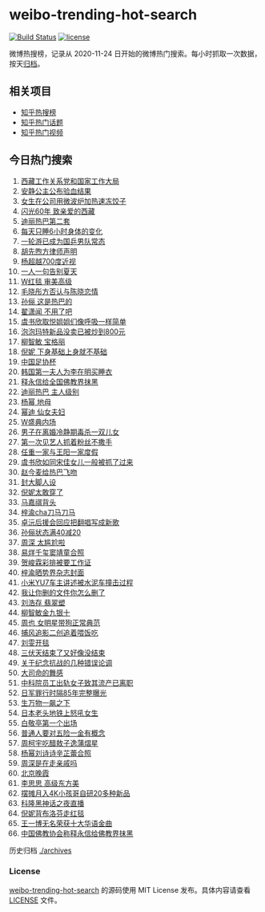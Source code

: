 # weibo-trending-hot-search

[![Build Status](https://github.com/justjavac/weibo-trending-hot-search/workflows/ci/badge.svg?branch=master)](https://github.com/justjavac/weibo-trending-hot-search/actions)
[![license](https://img.shields.io/github/license/justjavac/weibo-trending-hot-search)](https://github.com/justjavac/weibo-trending-hot-search/blob/master/LICENSE)

微博热搜榜，记录从 2020-11-24 日开始的微博热门搜索。每小时抓取一次数据，按天[归档](./archives)。

## 相关项目

- [知乎热搜榜](https://github.com/justjavac/zhihu-trending-top-search)
- [知乎热门话题](https://github.com/justjavac/zhihu-trending-hot-questions)
- [知乎热门视频](https://github.com/justjavac/zhihu-trending-hot-video)

## 今日热门搜索

<!-- BEGIN -->
<!-- 最后更新时间 Wed Aug 20 2025 02:41:35 GMT+0800 (China Standard Time) -->

1. [西藏工作关系党和国家工作大局](https://s.weibo.com//weibo?q=%23%E8%A5%BF%E8%97%8F%E5%B7%A5%E4%BD%9C%E5%85%B3%E7%B3%BB%E5%85%9A%E5%92%8C%E5%9B%BD%E5%AE%B6%E5%B7%A5%E4%BD%9C%E5%A4%A7%E5%B1%80%23&Refer=new_time)
1. [安静公主公布验血结果](https://s.weibo.com//weibo?q=%23%E5%AE%89%E9%9D%99%E5%85%AC%E4%B8%BB%E5%85%AC%E5%B8%83%E9%AA%8C%E8%A1%80%E7%BB%93%E6%9E%9C%23&t=31&band_rank=27&Refer=top)
1. [女生在公司用微波炉加热速冻饺子](https://s.weibo.com//weibo?q=%23%E5%A5%B3%E7%94%9F%E5%9C%A8%E5%85%AC%E5%8F%B8%E7%94%A8%E5%BE%AE%E6%B3%A2%E7%82%89%E5%8A%A0%E7%83%AD%E9%80%9F%E5%86%BB%E9%A5%BA%E5%AD%90%23&t=31&band_rank=2&Refer=top)
1. [闪光60年 致亲爱的西藏](https://s.weibo.com//weibo?q=%23%E9%97%AA%E5%85%8960%E5%B9%B4%20%E8%87%B4%E4%BA%B2%E7%88%B1%E7%9A%84%E8%A5%BF%E8%97%8F%23&t=31&band_rank=3&Refer=top)
1. [迪丽热巴第二套](https://s.weibo.com//weibo?q=%E8%BF%AA%E4%B8%BD%E7%83%AD%E5%B7%B4%E7%AC%AC%E4%BA%8C%E5%A5%97&t=31&band_rank=1&Refer=top)
1. [每天只睡6小时身体的变化](https://s.weibo.com//weibo?q=%E6%AF%8F%E5%A4%A9%E5%8F%AA%E7%9D%A16%E5%B0%8F%E6%97%B6%E8%BA%AB%E4%BD%93%E7%9A%84%E5%8F%98%E5%8C%96&t=31&band_rank=5&Refer=top)
1. [一轮游已成为国乒男队常态](https://s.weibo.com//weibo?q=%23%E4%B8%80%E8%BD%AE%E6%B8%B8%E5%B7%B2%E6%88%90%E4%B8%BA%E5%9B%BD%E4%B9%92%E7%94%B7%E9%98%9F%E5%B8%B8%E6%80%81%23&t=31&band_rank=30&Refer=top)
1. [胡先煦方律师声明](https://s.weibo.com//weibo?q=%23%E8%83%A1%E5%85%88%E7%85%A6%E6%96%B9%E5%BE%8B%E5%B8%88%E5%A3%B0%E6%98%8E%23&t=31&band_rank=31&Refer=top)
1. [杨超越700度近视](https://s.weibo.com//weibo?q=%E6%9D%A8%E8%B6%85%E8%B6%8A700%E5%BA%A6%E8%BF%91%E8%A7%86&t=31&band_rank=41&Refer=top)
1. [一人一句告别夏天](https://s.weibo.com//weibo?q=%23%E4%B8%80%E4%BA%BA%E4%B8%80%E5%8F%A5%E5%91%8A%E5%88%AB%E5%A4%8F%E5%A4%A9%23&t=31&band_rank=26&Refer=top)
1. [W红毯 审美高级](https://s.weibo.com//weibo?q=W%E7%BA%A2%E6%AF%AF%20%E5%AE%A1%E7%BE%8E%E9%AB%98%E7%BA%A7&t=31&band_rank=4&Refer=top)
1. [毛晓彤方否认与陈晓恋情](https://s.weibo.com//weibo?q=%23%E6%AF%9B%E6%99%93%E5%BD%A4%E6%96%B9%E5%90%A6%E8%AE%A4%E4%B8%8E%E9%99%88%E6%99%93%E6%81%8B%E6%83%85%23&t=31&band_rank=11&Refer=top)
1. [孙俪 这是热巴的](https://s.weibo.com//weibo?q=%E5%AD%99%E4%BF%AA%20%E8%BF%99%E6%98%AF%E7%83%AD%E5%B7%B4%E7%9A%84&t=31&band_rank=6&Refer=top)
1. [翟潇闻 不用了吧](https://s.weibo.com//weibo?q=%E7%BF%9F%E6%BD%87%E9%97%BB%20%E4%B8%8D%E7%94%A8%E4%BA%86%E5%90%A7&t=31&band_rank=12&Refer=top)
1. [虞书欣取悦姐姐们像呼吸一样简单](https://s.weibo.com//weibo?q=%E8%99%9E%E4%B9%A6%E6%AC%A3%E5%8F%96%E6%82%A6%E5%A7%90%E5%A7%90%E4%BB%AC%E5%83%8F%E5%91%BC%E5%90%B8%E4%B8%80%E6%A0%B7%E7%AE%80%E5%8D%95&t=31&band_rank=16&Refer=top)
1. [泡泡玛特新品没卖已被炒到800元](https://s.weibo.com//weibo?q=%23%E6%B3%A1%E6%B3%A1%E7%8E%9B%E7%89%B9%E6%96%B0%E5%93%81%E6%B2%A1%E5%8D%96%E5%B7%B2%E8%A2%AB%E7%82%92%E5%88%B0800%E5%85%83%23&t=31&band_rank=10&Refer=top)
1. [柳智敏 宝格丽](https://s.weibo.com//weibo?q=%E6%9F%B3%E6%99%BA%E6%95%8F%20%E5%AE%9D%E6%A0%BC%E4%B8%BD&t=31&band_rank=13&Refer=top)
1. [倪妮 下身基础上身就不基础](https://s.weibo.com//weibo?q=%E5%80%AA%E5%A6%AE%20%E4%B8%8B%E8%BA%AB%E5%9F%BA%E7%A1%80%E4%B8%8A%E8%BA%AB%E5%B0%B1%E4%B8%8D%E5%9F%BA%E7%A1%80&t=31&band_rank=41&Refer=top)
1. [中国足协杯](https://s.weibo.com//weibo?q=%23%E4%B8%AD%E5%9B%BD%E8%B6%B3%E5%8D%8F%E6%9D%AF%23&t=31&band_rank=31&Refer=top)
1. [韩国第一夫人为李在明买睡衣](https://s.weibo.com//weibo?q=%23%E9%9F%A9%E5%9B%BD%E7%AC%AC%E4%B8%80%E5%A4%AB%E4%BA%BA%E4%B8%BA%E6%9D%8E%E5%9C%A8%E6%98%8E%E4%B9%B0%E7%9D%A1%E8%A1%A3%23&t=31&band_rank=19&Refer=top)
1. [释永信给全国佛教界抹黑](https://s.weibo.com//weibo?q=%23%E9%87%8A%E6%B0%B8%E4%BF%A1%E7%BB%99%E5%85%A8%E5%9B%BD%E4%BD%9B%E6%95%99%E7%95%8C%E6%8A%B9%E9%BB%91%23&t=31&band_rank=9&Refer=top)
1. [迪丽热巴 主人级别](https://s.weibo.com//weibo?q=%E8%BF%AA%E4%B8%BD%E7%83%AD%E5%B7%B4%20%E4%B8%BB%E4%BA%BA%E7%BA%A7%E5%88%AB&t=31&band_rank=22&Refer=top)
1. [杨幂 地母](https://s.weibo.com//weibo?q=%E6%9D%A8%E5%B9%82%20%E5%9C%B0%E6%AF%8D&t=31&band_rank=21&Refer=top)
1. [幂迪 仙女夫妇](https://s.weibo.com//weibo?q=%E5%B9%82%E8%BF%AA%20%E4%BB%99%E5%A5%B3%E5%A4%AB%E5%A6%87&t=31&band_rank=7&Refer=top)
1. [W盛典内场](https://s.weibo.com//weibo?q=W%E7%9B%9B%E5%85%B8%E5%86%85%E5%9C%BA&t=31&band_rank=24&Refer=top)
1. [男子在离婚冷静期毒杀一双儿女](https://s.weibo.com//weibo?q=%23%E7%94%B7%E5%AD%90%E5%9C%A8%E7%A6%BB%E5%A9%9A%E5%86%B7%E9%9D%99%E6%9C%9F%E6%AF%92%E6%9D%80%E4%B8%80%E5%8F%8C%E5%84%BF%E5%A5%B3%23&t=31&band_rank=28&Refer=top)
1. [第一次见艺人抓着粉丝不撒手](https://s.weibo.com//weibo?q=%23%E7%AC%AC%E4%B8%80%E6%AC%A1%E8%A7%81%E8%89%BA%E4%BA%BA%E6%8A%93%E7%9D%80%E7%B2%89%E4%B8%9D%E4%B8%8D%E6%92%92%E6%89%8B%23&t=31&band_rank=39&Refer=top)
1. [任重一家与王阳一家度假](https://s.weibo.com//weibo?q=%E4%BB%BB%E9%87%8D%E4%B8%80%E5%AE%B6%E4%B8%8E%E7%8E%8B%E9%98%B3%E4%B8%80%E5%AE%B6%E5%BA%A6%E5%81%87&t=31&band_rank=40&Refer=top)
1. [虞书欣如同宋佳女儿一般被抓了过来](https://s.weibo.com//weibo?q=%E8%99%9E%E4%B9%A6%E6%AC%A3%E5%A6%82%E5%90%8C%E5%AE%8B%E4%BD%B3%E5%A5%B3%E5%84%BF%E4%B8%80%E8%88%AC%E8%A2%AB%E6%8A%93%E4%BA%86%E8%BF%87%E6%9D%A5&t=31&band_rank=46&Refer=top)
1. [赵今麦给热巴飞吻](https://s.weibo.com//weibo?q=%E8%B5%B5%E4%BB%8A%E9%BA%A6%E7%BB%99%E7%83%AD%E5%B7%B4%E9%A3%9E%E5%90%BB&t=31&band_rank=17&Refer=top)
1. [封大脚人设](https://s.weibo.com//weibo?q=%E5%B0%81%E5%A4%A7%E8%84%9A%E4%BA%BA%E8%AE%BE&t=31&band_rank=23&Refer=top)
1. [倪妮太敢穿了](https://s.weibo.com//weibo?q=%E5%80%AA%E5%A6%AE%E5%A4%AA%E6%95%A2%E7%A9%BF%E4%BA%86&t=31&band_rank=8&Refer=top)
1. [马嘉祺背头](https://s.weibo.com//weibo?q=%E9%A9%AC%E5%98%89%E7%A5%BA%E8%83%8C%E5%A4%B4&t=31&band_rank=29&Refer=top)
1. [梓渝cha刀马刀马](https://s.weibo.com//weibo?q=%23%E6%A2%93%E6%B8%9Dcha%E5%88%80%E9%A9%AC%E5%88%80%E9%A9%AC%23&t=31&band_rank=43&Refer=top)
1. [卓沅后援会回应把翻唱写成新歌](https://s.weibo.com//weibo?q=%23%E5%8D%93%E6%B2%85%E5%90%8E%E6%8F%B4%E4%BC%9A%E5%9B%9E%E5%BA%94%E6%8A%8A%E7%BF%BB%E5%94%B1%E5%86%99%E6%88%90%E6%96%B0%E6%AD%8C%23&t=31&band_rank=35&Refer=top)
1. [孙俪状态满40减20](https://s.weibo.com//weibo?q=%E5%AD%99%E4%BF%AA%E7%8A%B6%E6%80%81%E6%BB%A140%E5%87%8F20&t=31&band_rank=47&Refer=top)
1. [周深 太尴尬啦](https://s.weibo.com//weibo?q=%E5%91%A8%E6%B7%B1%20%E5%A4%AA%E5%B0%B4%E5%B0%AC%E5%95%A6&t=31&band_rank=27&Refer=top)
1. [易烊千玺窦靖童合照](https://s.weibo.com//weibo?q=%23%E6%98%93%E7%83%8A%E5%8D%83%E7%8E%BA%E7%AA%A6%E9%9D%96%E7%AB%A5%E5%90%88%E7%85%A7%23&t=31&band_rank=33&Refer=top)
1. [贺峻霖彩排被要工作证](https://s.weibo.com//weibo?q=%23%E8%B4%BA%E5%B3%BB%E9%9C%96%E5%BD%A9%E6%8E%92%E8%A2%AB%E8%A6%81%E5%B7%A5%E4%BD%9C%E8%AF%81%23&t=31&band_rank=33&Refer=top)
1. [梓渝晒势界杂志封面](https://s.weibo.com//weibo?q=%23%E6%A2%93%E6%B8%9D%E6%99%92%E5%8A%BF%E7%95%8C%E6%9D%82%E5%BF%97%E5%B0%81%E9%9D%A2%23&t=31&band_rank=47&Refer=top)
1. [小米YU7车主讲述被水泥车撞击过程](https://s.weibo.com//weibo?q=%23%E5%B0%8F%E7%B1%B3YU7%E8%BD%A6%E4%B8%BB%E8%AE%B2%E8%BF%B0%E8%A2%AB%E6%B0%B4%E6%B3%A5%E8%BD%A6%E6%92%9E%E5%87%BB%E8%BF%87%E7%A8%8B%23&t=31&band_rank=15&Refer=top)
1. [我让你删的文件你怎么删了](https://s.weibo.com//weibo?q=%E6%88%91%E8%AE%A9%E4%BD%A0%E5%88%A0%E7%9A%84%E6%96%87%E4%BB%B6%E4%BD%A0%E6%80%8E%E4%B9%88%E5%88%A0%E4%BA%86&t=31&band_rank=18&Refer=top)
1. [刘浩存 翡翠塑](https://s.weibo.com//weibo?q=%E5%88%98%E6%B5%A9%E5%AD%98%20%E7%BF%A1%E7%BF%A0%E5%A1%91&t=31&band_rank=36&Refer=top)
1. [柳智敏金九银十](https://s.weibo.com//weibo?q=%23%E6%9F%B3%E6%99%BA%E6%95%8F%E9%87%91%E4%B9%9D%E9%93%B6%E5%8D%81%23&t=31&band_rank=42&Refer=top)
1. [周也 女明星带狗正常典范](https://s.weibo.com//weibo?q=%E5%91%A8%E4%B9%9F%20%E5%A5%B3%E6%98%8E%E6%98%9F%E5%B8%A6%E7%8B%97%E6%AD%A3%E5%B8%B8%E5%85%B8%E8%8C%83&t=31&band_rank=43&Refer=top)
1. [捕风追影二创追着喂饭吃](https://s.weibo.com//weibo?q=%E6%8D%95%E9%A3%8E%E8%BF%BD%E5%BD%B1%E4%BA%8C%E5%88%9B%E8%BF%BD%E7%9D%80%E5%96%82%E9%A5%AD%E5%90%83&t=31&band_rank=45&Refer=top)
1. [刘雯开毯](https://s.weibo.com//weibo?q=%E5%88%98%E9%9B%AF%E5%BC%80%E6%AF%AF&t=31&band_rank=37&Refer=top)
1. [三伏天结束了又好像没结束](https://s.weibo.com//weibo?q=%23%E4%B8%89%E4%BC%8F%E5%A4%A9%E7%BB%93%E6%9D%9F%E4%BA%86%E5%8F%88%E5%A5%BD%E5%83%8F%E6%B2%A1%E7%BB%93%E6%9D%9F%23&t=31&band_rank=35&Refer=top)
1. [关于纪念抗战的几种错误论调](https://s.weibo.com//weibo?q=%23%E5%85%B3%E4%BA%8E%E7%BA%AA%E5%BF%B5%E6%8A%97%E6%88%98%E7%9A%84%E5%87%A0%E7%A7%8D%E9%94%99%E8%AF%AF%E8%AE%BA%E8%B0%83%23&t=31&band_rank=25&Refer=top)
1. [大司命的舞感](https://s.weibo.com//weibo?q=%E5%A4%A7%E5%8F%B8%E5%91%BD%E7%9A%84%E8%88%9E%E6%84%9F&t=31&band_rank=50&Refer=top)
1. [中科院员工出轨女子致其流产已离职](https://s.weibo.com//weibo?q=%23%E4%B8%AD%E7%A7%91%E9%99%A2%E5%91%98%E5%B7%A5%E5%87%BA%E8%BD%A8%E5%A5%B3%E5%AD%90%E8%87%B4%E5%85%B6%E6%B5%81%E4%BA%A7%E5%B7%B2%E7%A6%BB%E8%81%8C%23&t=31&band_rank=47&Refer=top)
1. [日军罪行时隔85年完整曝光](https://s.weibo.com//weibo?q=%23%E6%97%A5%E5%86%9B%E7%BD%AA%E8%A1%8C%E6%97%B6%E9%9A%9485%E5%B9%B4%E5%AE%8C%E6%95%B4%E6%9B%9D%E5%85%89%23&t=31&band_rank=20&Refer=top)
1. [生万物一飙之下](https://s.weibo.com//weibo?q=%23%E7%94%9F%E4%B8%87%E7%89%A9%E4%B8%80%E9%A3%99%E4%B9%8B%E4%B8%8B%23&t=31&band_rank=14&Refer=top)
1. [日本老头地铁上怒吼女生](https://s.weibo.com//weibo?q=%E6%97%A5%E6%9C%AC%E8%80%81%E5%A4%B4%E5%9C%B0%E9%93%81%E4%B8%8A%E6%80%92%E5%90%BC%E5%A5%B3%E7%94%9F&t=31&band_rank=46&Refer=top)
1. [白敬亭第一个出场](https://s.weibo.com//weibo?q=%E7%99%BD%E6%95%AC%E4%BA%AD%E7%AC%AC%E4%B8%80%E4%B8%AA%E5%87%BA%E5%9C%BA&t=31&band_rank=48&Refer=top)
1. [普通人要对五险一金有概念](https://s.weibo.com//weibo?q=%E6%99%AE%E9%80%9A%E4%BA%BA%E8%A6%81%E5%AF%B9%E4%BA%94%E9%99%A9%E4%B8%80%E9%87%91%E6%9C%89%E6%A6%82%E5%BF%B5&t=31&band_rank=48&Refer=top)
1. [周柯宇吃醋敖子逸蒲熠星](https://s.weibo.com//weibo?q=%E5%91%A8%E6%9F%AF%E5%AE%87%E5%90%83%E9%86%8B%E6%95%96%E5%AD%90%E9%80%B8%E8%92%B2%E7%86%A0%E6%98%9F&t=31&band_rank=46&Refer=top)
1. [杨幂刘诗诗辛芷蕾合照](https://s.weibo.com//weibo?q=%23%E6%9D%A8%E5%B9%82%E5%88%98%E8%AF%97%E8%AF%97%E8%BE%9B%E8%8A%B7%E8%95%BE%E5%90%88%E7%85%A7%23&t=31&band_rank=34&Refer=top)
1. [周深是在走亲戚吗](https://s.weibo.com//weibo?q=%E5%91%A8%E6%B7%B1%E6%98%AF%E5%9C%A8%E8%B5%B0%E4%BA%B2%E6%88%9A%E5%90%97&t=31&band_rank=42&Refer=top)
1. [北京晚霞](https://s.weibo.com//weibo?q=%23%E5%8C%97%E4%BA%AC%E6%99%9A%E9%9C%9E%23&t=31&band_rank=38&Refer=top)
1. [李思思 高级东方美](https://s.weibo.com//weibo?q=%E6%9D%8E%E6%80%9D%E6%80%9D%20%E9%AB%98%E7%BA%A7%E4%B8%9C%E6%96%B9%E7%BE%8E&t=31&band_rank=32&Refer=top)
1. [摆摊月入4K小孩哥自研20多种新品](https://s.weibo.com//weibo?q=%23%E6%91%86%E6%91%8A%E6%9C%88%E5%85%A54K%E5%B0%8F%E5%AD%A9%E5%93%A5%E8%87%AA%E7%A0%9420%E5%A4%9A%E7%A7%8D%E6%96%B0%E5%93%81%23&t=31&band_rank=50&Refer=top)
1. [科隆黑神话之夜直播](https://s.weibo.com//weibo?q=%E7%A7%91%E9%9A%86%E9%BB%91%E7%A5%9E%E8%AF%9D%E4%B9%8B%E5%A4%9C%E7%9B%B4%E6%92%AD&t=31&band_rank=49&Refer=top)
1. [倪妮背布洛芬走红毯](https://s.weibo.com//weibo?q=%E5%80%AA%E5%A6%AE%E8%83%8C%E5%B8%83%E6%B4%9B%E8%8A%AC%E8%B5%B0%E7%BA%A2%E6%AF%AF&t=31&band_rank=44&Refer=top)
1. [王一博无名荣获十大华语金曲](https://s.weibo.com//weibo?q=%23%E7%8E%8B%E4%B8%80%E5%8D%9A%E6%97%A0%E5%90%8D%E8%8D%A3%E8%8E%B7%E5%8D%81%E5%A4%A7%E5%8D%8E%E8%AF%AD%E9%87%91%E6%9B%B2%23&t=31&band_rank=45&Refer=top)
1. [中国佛教协会称释永信给佛教界抹黑](https://s.weibo.com//weibo?q=%23%E4%B8%AD%E5%9B%BD%E4%BD%9B%E6%95%99%E5%8D%8F%E4%BC%9A%E7%A7%B0%E9%87%8A%E6%B0%B8%E4%BF%A1%E7%BB%99%E4%BD%9B%E6%95%99%E7%95%8C%E6%8A%B9%E9%BB%91%23&t=31&band_rank=50&Refer=top)

<!-- END -->

历史归档 [./archives](./archives)

### License

[weibo-trending-hot-search](https://github.com/justjavac/weibo-trending-hot-search) 的源码使用 MIT License
发布。具体内容请查看 [LICENSE](./LICENSE) 文件。
